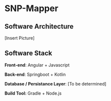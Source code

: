 # SNP-Mapper

## Software Architecture
[Insert Picture]

## Software Stack

**Front-end**:
Angular + Javascript

**Back-end**:
Springboot + Kotlin

**Database / Persistance Layer**:
[To be determined]

**Build Tool:**
Gradle + Node.js
